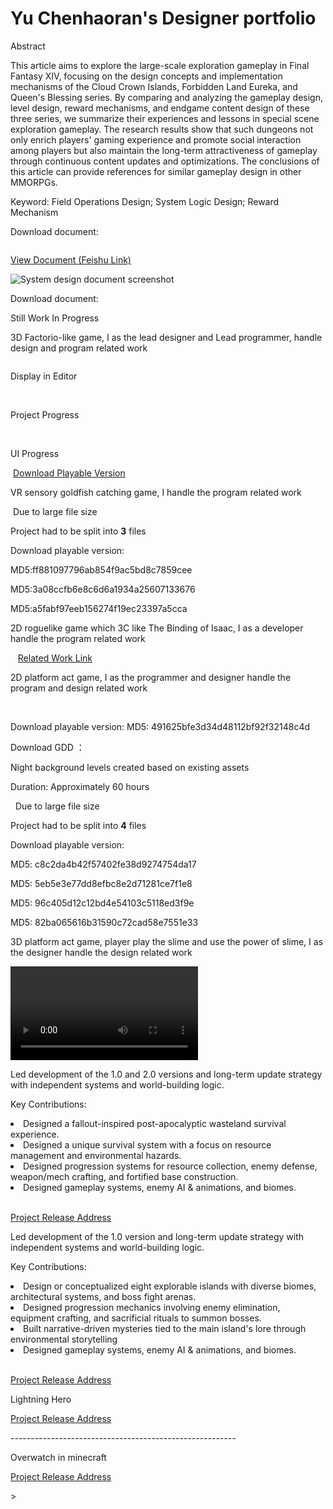 # Yu Chenhaoran's Designer portfolio

<procedure title="System Design Analysis: Field Operations in MMORPGs" collapsible="true" default-state="expanded">
    <note>
    <p>Abstract</p>
    <p>This article aims to explore the large-scale exploration gameplay in Final Fantasy XIV, focusing on the design concepts and implementation mechanisms of the Cloud Crown Islands, Forbidden Land Eureka, and Queen's Blessing series. By comparing and analyzing the gameplay design, level design, reward mechanisms, and endgame content design of these three series, we summarize their experiences and lessons in special scene exploration gameplay. The research results show that such dungeons not only enrich players' gaming experience and promote social interaction among players but also maintain the long-term attractiveness of gameplay through continuous content updates and optimizations. The conclusions of this article can provide references for similar gameplay design in other MMORPGs.</p>
    <p>Keyword: Field Operations Design; System Logic Design; Reward Mechanism</p>
    </note>
    <p>Download document: <resource src="../downloadable/MMORPG中的特殊场景探索玩法设计.pdf"></resource></p>
</procedure>


<procedure title="Personal Design Exercise - FF14 Mail System Analysis" collapsible="true" default-state="expanded">
    <img src="MailSystem.png" alt=""/>
    <p><a href="https://github.com/ElectricArc-Yu/GD10Final/releases">View Document (Feishu Link)</a></p>
</procedure>


<procedure title="Personal Design Exercise - Referencing Final Fantasy XIV" collapsible="true" default-state="expanded">
    <img src="FF14PvPSDD.png" alt="System design document screenshot" />
    <!-- <a href="FF14PvPSDD-C.md">详细内容及分析思路 当前正在完善中</a> -->
    <p>Download document: <resource src="../downloadable/ファイナルファンタジーXIVフロントライン新ルール企画書.pdf"></resource></p>
</procedure>

<procedure title="Illegal Assembly (Work In Progress, Only Includes Progress Display)" collapsible="true" default-state="expanded">
    <tip>Still Work In Progress</tip>
    <p>3D Factorio-like game, I as the lead designer and Lead programmer, handle design and program related work</p>
    <img src="IllagelAssemblyLogo.PNG"  alt=""/>
    <p>Display in Editor</p>
    <img src="IA_01.png" alt=""/>
    <img src="IA_02.png" alt=""/>
    <p>Project Progress</p>
    <img src="IA_03.png" alt=""/>
    <img src="IA_04.png" alt=""/>
    <p>UI Progress</p>
    <img src="IA_05.png" alt=""/>
    <a href="https://github.com/ElectricArc-Yu/GD10Final/releases">Download Playable Version</a>
</procedure>

<procedure title="VR Goldfish Catching" collapsible="true" default-state="expanded">
    <p>VR sensory goldfish catching game, I handle the program related work</p>
    <img src="VRCatchThemAll.jpg"  alt=""/>
    <note> Due to large file size <p></p> Project had to be split into <b>3</b> files</note>
    <p>Download playable version: </p>
    <step><resource src="../downloadable/LFS_Download/GoldFishScrooping/GoldFishScrooping.zip"></resource><p>MD5:ff881097796ab854f9ac5bd8c7859cee</p></step>
    <step><resource src="../downloadable/LFS_Download/GoldFishScrooping/GoldFishScrooping.z01"></resource><p>MD5:3a08ccfb6e8c6d6a1934a25607133676</p></step>
    <step><resource src="../downloadable/LFS_Download/GoldFishScrooping/GoldFishScrooping.z02"></resource><p>MD5:a5fabf97eeb156274f19ec23397a5cca</p></step>
</procedure>

<procedure title="铲屎官也是官" collapsible="true" default-state="expanded">
    <p>2D roguelike game which 3C like The Binding of Isaac, I as a developer handle the program related work</p>
    <img src="ChanShiGuanYeShiGuan.png"  alt=""/>
    <img src="CSYSG_01.png" alt=""/>
    <img src="CSYSG_02.png" alt=""/>
    <a href="https://www.gcores.com/games/126694">Related Work Link</a>
</procedure>

<procedure title="The Mountain Sea" collapsible="true" default-state="expanded">
    <p>2D platform act game, I as the programmer and designer handle the program and design related work</p>
    <img src="MountainSea.png"  alt=""/>
    <img src="Shanhai_01.png" alt=""/>
    <img src="Shanhai_02.png" alt=""/>
    <p>Download playable version: <resource src="../downloadable/Shanhai.zip" ></resource> MD5: 491625bfe3d34d48112bf92f32148c4d</p>
    <p>Download GDD ： <resource src="../downloadable/The Mountainsea GDD.pdf"></resource></p>
</procedure>

<procedure title="Quest Of Velar Level Design" collapsible="true" default-state="expanded">
    <p>Night background levels created based on existing assets</p>
    <p>Duration: Approximately 60 hours</p>
    <img src="IntroLevel.png" alt=""/>
    <img src="TurnalLevel.png" alt=""/>
    <note> Due to large file size <p></p> Project had to be split into <b>4</b> files</note>
    <p>Download playable version: </p>
    <step><resource src="../downloadable/LFS_Download/QuestOfVelar/QuestOfVelar_NightBlitze.zip"></resource><p>MD5: c8c2da4b42f57402fe38d9274754da17</p></step>
    <step><resource src="../downloadable/LFS_Download/QuestOfVelar/QuestOfVelar_NightBlitze.z01"></resource><p>MD5: 5eb5e3e77dd8efbc8e2d71281ce7f1e8</p></step>
    <step><resource src="../downloadable/LFS_Download/QuestOfVelar/QuestOfVelar_NightBlitze.z02"></resource><p>MD5: 96c405d12c12bd4e54103c5118ed3f9e</p></step>
    <step><resource src="../downloadable/LFS_Download/QuestOfVelar/QuestOfVelar_NightBlitze.z03"></resource><p>MD5: 82ba065616b31590c72cad58e7551e33</p></step>
</procedure>

<procedure title="SLIME" collapsible="true" default-state="expanded">
    <p>3D platform act game, player play the slime and use the power of slime, I as the designer handle the design related work</p>
    <video src="SLIME.mp4" preview-src="SLIME.png"/>
    <note><a href="https://www.bilibili.com/video/BV14g4y1F7Lz">If the above video is unavailable, please check it on Bilibili</a></note>
</procedure>

<procedure collapsible="true" title="Projects in Hunan Nuoxiyo Technology Co., Ltd." default-state="expanded">
    <procedure collapsible="true" title="Nuclear Survival" default-state="expanded">
    <p>Led development of the 1.0 and 2.0 versions and long-term update strategy with independent systems and world-building logic.</p>
    <p>Key Contributions:</p>
    <list>
    <li>Designed a fallout-inspired post-apocalyptic wasteland survival experience.</li>
    <li>Designed a unique survival system with a focus on resource management and environmental hazards.</li>
    <li>Designed progression systems for resource collection, enemy defense, weapon/mech crafting, and fortified base construction.</li>
    <li>Designed gameplay systems, enemy AI & animations, and biomes. </li>
    </list>
    <img src="Fallout_01.png" alt=""/>
    <img src="Fallout_02.png" alt=""/>
    <p><a href="https://resource-minecraft.h5.163.com/#/detail?id=4664344300463689714">Project Release Address</a></p>
    </procedure>
    <procedure collapsible="true" title="Horror Isle" default-state="expanded">
    <p>Led development of the 1.0 version and long-term update strategy with independent systems and world-building logic.</p>
    <p>Key Contributions:</p>
    <list>
    <li>Design or conceptualized eight explorable islands with diverse biomes, architectural systems, and boss fight arenas.</li>
    <li>Designed progression mechanics involving enemy elimination, equipment crafting, and sacrificial rituals to summon bosses.</li>
    <li>Built narrative-driven mysteries tied to the main island's lore through environmental storytelling</li>
    <li>Designed gameplay systems, enemy AI & animations, and biomes. </li>
    </list>
    <img src="HorrorIsland_01.png" alt=""/>
    <img src="HorrorIsland_02.png" alt=""/>
    <img src="HorrorIsland_03.png" alt=""/>
    <p><a href="https://resource-minecraft.h5.163.com/#/detail?id=4665488888721273907">Project Release Address</a></p>
    </procedure>
    <procedure collapsible="true" title="Misc." default-state="collapsed">
    <tip>Lightning Hero</tip>
    <img src="Shandianxia.png" alt=""/>
    <p><a href="https://resource-minecraft.h5.163.com/#/detail?id=4664383590833725456">Project Release Address</a></p>
    <p>--------------------------------------------------------</p>
    <tip>Overwatch in minecraft</tip>
    <img src="Overwatch.png" alt=""/>
    <p><a href="https://resource-minecraft.h5.163.com/#/detail?id=4662108906629006831">Project Release Address</a></p>
    </procedure>>
</procedure>